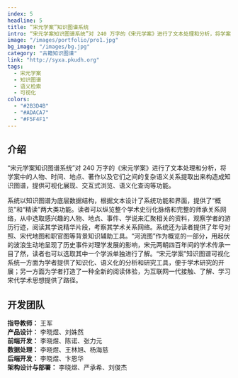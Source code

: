 ```yaml
---
index: 5
headline: 5
title: “宋元学案”知识图谱系统
intro: “宋元学案知识图谱系统”对 240 万字的《宋元学案》进行了文本处理和分析，将学案中的人物、时间、地点、著作以及它们之间的复杂语义关系提取出来构造成知识图谱，提供可视化展现、交互式浏览、语义化查询等功能。
image: "/images/portfolio/pro1.jpg"
bg_image: "/images/bg.jpg"
category: "古籍知识图谱"
link: "http://syxa.pkudh.org"
tags:
  - 宋元学案
  - 知识图谱
  - 语义检索
  - 可视化
colors:
  - "#2B3D4B"
  - "#ADACA7"
  - "#F5F4F1"
---
```


## 介绍

“宋元学案知识图谱系统”对 240 万字的《宋元学案》进行了文本处理和分析，将学案中的人物、时间、地点、著作以及它们之间的复杂语义关系提取出来构造成知识图谱，提供可视化展现、交互式浏览、语义化查询等功能。

系统以知识图谱为底层数据结构，根据文本设计了系统功能和界面，提供了“概览”和“精读”两大类功能。读者可以纵览整个学术史衍化脉络和完整的师承关系网络，从中选取感兴趣的人物、地点、事件、学说来汇聚相关的资料，观察学者的游历行迹，阅读其学说精华片段，考察其学术关系网络。系统还为读者提供了年号对照、宋代地图和职官图等背景知识辅助工具。“河流图”作为概览的一部分，用起伏的波浪生动地呈现了历史事件对理学发展的影响，宋元两朝四百年间的学术传承一目了然，读者也可以选取其中一个学派单独进行了解。“宋元学案”知识图谱可视化系统一方面为学者提供了知识化、语义化的分析和研究工具，便于学术研究的开展；另一方面为学者打造了一种全新的阅读体验，为互联网一代接触、了解、学习宋代学术思想提供了路径。

## 开发团队

**指导教师：** 王军  
**产品设计：** 李晓煜、刘姝然  
**前端开发：** 李晓煜、陈诺、张力元  
**数据处理：** 李晓煜、王林旭、杨海慈  
**后端开发：** 李晓煜、卞恩华  
**架构设计与部署：** 李晓煜、严承希、刘俊杰
